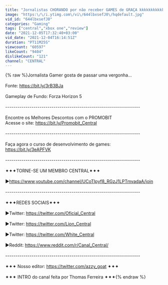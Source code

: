 ```yaml
---
title: "Jornalistas CHORANDO por não receber GAMES de GRAÇA kkkkkkkkkkkkkkkkkkkkkkk"
image: "https:\/\/i.ytimg.com\/vi\/644lbxsefJ0\/hqdefault.jpg"
vid_id: "644lbxsefJ0"
categories: "Gaming"
tags: ["central","xbox one","review"]
date: "2021-12-05T17:32:40+03:00"
vid_date: "2021-12-04T16:14:51Z"
duration: "PT11M25S"
viewcount: "60597"
likeCount: "9404"
dislikeCount: "121"
channel: "CENTRAL"
---
```

{% raw %}Jornalista Gamer gosta de passar uma vergonha...<br /><br />Fonte: <a rel="nofollow" target="blank" href="https://bit.ly/3rB3BJa">https://bit.ly/3rB3BJa</a><br /><br />Gameplay de Fundo: Forza Horizon 5<br /><br />-------------------------------------------------------------------<br /><br />Encontre os Melhores Descontos com o PROMOBIT<br />Acesse o site: <a rel="nofollow" target="blank" href="https://bit.ly/Promobit_Central">https://bit.ly/Promobit_Central</a><br /><br />-------------------------------------------------------------------<br /><br />Faça agora o curso de desenvolvimento de games: <br /><a rel="nofollow" target="blank" href="https://bit.ly/3eAPFVK">https://bit.ly/3eAPFVK</a><br /><br />-------------------------------------------------------------------<br /><br />✦✦✦TORNE-SE UM MEMBRO CENTRAL✦✦✦<br /><br />►<a rel="nofollow" target="blank" href="https://www.youtube.com/channel/UCoTIpyf8_RGzJ1LPTmvadaA/join">https://www.youtube.com/channel/UCoTIpyf8_RGzJ1LPTmvadaA/join</a><br /><br />-------------------------------------------------------------------<br /><br />✦✦✦REDES SOCIAIS✦✦✦<br /><br />►Twitter: <a rel="nofollow" target="blank" href="https://twitter.com/Oficial_Central">https://twitter.com/Oficial_Central</a><br /><br />►Twitter: <a rel="nofollow" target="blank" href="https://twitter.com/Lion_Central">https://twitter.com/Lion_Central</a><br /><br />►Twitter: <a rel="nofollow" target="blank" href="https://twitter.com/White_Central">https://twitter.com/White_Central</a><br /><br />►Reddit: <a rel="nofollow" target="blank" href="https://www.reddit.com/r/Canal_Central/">https://www.reddit.com/r/Canal_Central/</a><br /><br />-------------------------------------------------------------------<br /><br />✦✦✦ Nosso editor: <a rel="nofollow" target="blank" href="https://twitter.com/azzy_goat">https://twitter.com/azzy_goat</a> ✦✦✦<br /><br />✦✦✦ INTRO do canal feita por Thomas Ferreira ✦✦✦{% endraw %}
